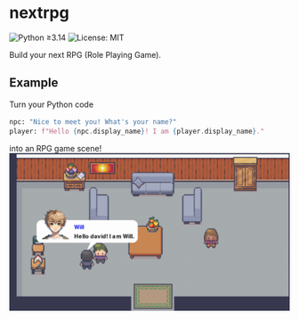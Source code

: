 # nextrpg

![Python ≥3.14](https://img.shields.io/badge/python-%E2%89%A53.14-blue.svg)
![License: MIT](https://img.shields.io/badge/License-MIT-green.svg)

Build your next RPG (Role Playing Game).

## Example

Turn your Python code

```python
npc: "Nice to meet you! What's your name?"
player: f"Hello {npc.display_name}! I am {player.display_name}."
```

into an RPG game scene!
![interior](example/screenshot/interior.png)
